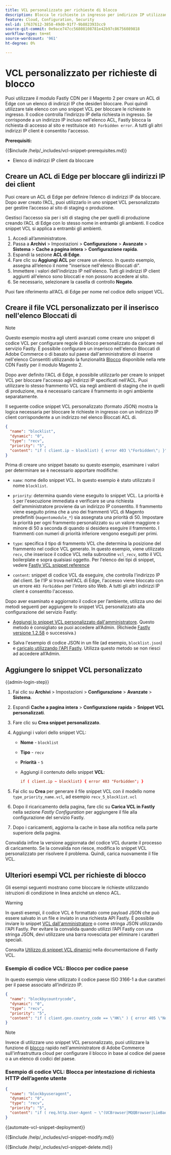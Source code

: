 ```yaml
---
title: VCL personalizzato per richieste di blocco
description: Blocca le richieste in ingresso per indirizzo IP utilizzando un elenco di controllo di accesso (ACL) di Edge con uno snippet VCL personalizzato.
feature: Cloud, Configuration, Security
exl-id: 1f637612-3858-49d0-91f7-9b8823933cc9
source-git-commit: 0e9ace747cc56808108781e42b97c86756089818
workflow-type: tm+mt
source-wordcount: '961'
ht-degree: 0%

---
```


# VCL personalizzato per richieste di blocco

Puoi utilizzare il modulo Fastly CDN per il Magento 2 per creare un ACL di Edge con un elenco di indirizzi IP che desideri bloccare. Puoi quindi utilizzare tale elenco con uno snippet VCL per bloccare le richieste in ingresso. Il codice controlla l’indirizzo IP della richiesta in ingresso. Se corrisponde a un indirizzo IP incluso nell&#39;elenco ACL, Fastly blocca la richiesta di accesso al sito e restituisce `403 Forbidden error`. A tutti gli altri indirizzi IP client è consentito l&#39;accesso.

**Prerequisiti:**

{{$include /help/_includes/vcl-snippet-prerequisites.md}}

- Elenco di indirizzi IP client da bloccare

## Creare un ACL di Edge per bloccare gli indirizzi IP dei client

Puoi creare un ACL di Edge per definire l’elenco di indirizzi IP da bloccare. Dopo aver creato l’ACL, puoi utilizzarlo in uno snippet VCL personalizzato per gestire l’accesso al sito di staging o produzione.

Gestisci l’accesso sia per i siti di staging che per quelli di produzione creando l’ACL di Edge con lo stesso nome in entrambi gli ambienti. Il codice snippet VCL si applica a entrambi gli ambienti.

1. Accedi all’amministratore.
1. Passa a **Archivi** > Impostazioni > **Configurazione** > **Avanzate** > **Sistema** > **Cache a pagina intera** > **Configurazione rapida**.
1. Espandi la sezione **ACL di Edge**.
1. Fare clic su **Aggiungi ACL** per creare un elenco. In questo esempio, assegna all’elenco il nome &quot;inserisce nell&#39;elenco Bloccati di&quot;.
1. Immettere i valori dell&#39;indirizzo IP nell&#39;elenco. Tutti gli indirizzi IP client aggiunti all&#39;elenco sono bloccati e non possono accedere al sito.
1. Se necessario, selezionare la casella di controllo **Negato**.

Puoi fare riferimento all’ACL di Edge per nome nel codice dello snippet VCL.

## Creare il file VCL personalizzato per il inserisco nell&#39;elenco Bloccati di

>[!NOTE]
>
>Questo esempio mostra agli utenti avanzati come creare uno snippet di codice VCL per configurare regole di blocco personalizzato da caricare nel servizio Fastly. È possibile configurare un inserisco nell&#39;elenco Bloccati di Adobe Commerce o di basato sul paese dall&#39;amministratore di inserire nell&#39;elenco Consentiti utilizzando la funzionalità [Blocco](https://github.com/fastly/fastly-magento2/blob/master/Documentation/Guides/BLOCKING.md) disponibile nella rete CDN Fastly per il modulo Magento 2.

Dopo aver definito l&#39;ACL di Edge, è possibile utilizzarlo per creare lo snippet VCL per bloccare l&#39;accesso agli indirizzi IP specificati nell&#39;ACL. Puoi utilizzare lo stesso frammento VCL sia negli ambienti di staging che in quelli di produzione, ma è necessario caricare il frammento in ogni ambiente separatamente.

Il seguente codice snippet VCL personalizzato (formato JSON) mostra la logica necessaria per bloccare le richieste in ingresso con un indirizzo IP client corrispondente a un indirizzo nel elenco Bloccati ACL di.

```json
{
  "name": "blocklist",
  "dynamic": "0",
  "type": "recv",
  "priority": "5",
  "content": "if ( client.ip ~ blocklist) { error 403 \"Forbidden\"; }"
}
```

Prima di creare uno snippet basato su questo esempio, esaminare i valori per determinare se è necessario apportare modifiche:

- `name`: nome dello snippet VCL. In questo esempio è stato utilizzato il nome `blocklist`.

- `priority`: determina quando viene eseguito lo snippet VCL. La priorità è `5` per l&#39;esecuzione immediata e verificare se una richiesta dell&#39;amministratore proviene da un indirizzo IP consentito. Il frammento viene eseguito prima che a uno dei frammenti VCL di Magento predefiniti (`magentomodule_*`) sia assegnata una priorità di 50. Impostare la priorità per ogni frammento personalizzato su un valore maggiore o minore di 50 a seconda di quando si desidera eseguire il frammento. I frammenti con numeri di priorità inferiore vengono eseguiti per primi.

- `type`: specifica il tipo di frammento VCL che determina la posizione del frammento nel codice VCL generato. In questo esempio, viene utilizzato `recv`, che inserisce il codice VCL nella subroutine `vcl_recv`, sotto il VCL boilerplate e sopra qualsiasi oggetto. Per l&#39;elenco dei tipi di snippet, vedere [Fastly VCL snippet reference](https://docs.fastly.com/api/config#api-section-snippet)

- `content`: snippet di codice VCL da eseguire, che controlla l&#39;indirizzo IP del client. Se l&#39;IP si trova nell&#39;ACL di Edge, l&#39;accesso viene bloccato con un errore `403 Forbidden` per l&#39;intero sito Web. A tutti gli altri indirizzi IP client è consentito l&#39;accesso.

Dopo aver esaminato e aggiornato il codice per l’ambiente, utilizza uno dei metodi seguenti per aggiungere lo snippet VCL personalizzato alla configurazione del servizio Fastly:

- [Aggiungi lo snippet VCL personalizzato dall&#39;amministratore](#add-the-custom-vcl-snippet). Questo metodo è consigliato se puoi accedere all’Admin. (Richiede [Fastly versione 1.2.58](fastly-configuration.md#upgrade-fastly-module) o successiva.)

- Salva l&#39;esempio di codice JSON in un file (ad esempio, `blocklist.json`) e [caricalo utilizzando l&#39;API Fastly](fastly-vcl-custom-snippets.md#manage-custom-vcl-snippets-using-the-api). Utilizza questo metodo se non riesci ad accedere all’Admin.

## Aggiungere lo snippet VCL personalizzato

{{admin-login-step}}

1. Fai clic su **Archivi** > Impostazioni > **Configurazione** > **Avanzate** > **Sistema**.

1. Espandi **Cache a pagina intera** > **Configurazione rapida** > **Snippet VCL personalizzati**.

1. Fare clic su **Crea snippet personalizzato**.

1. Aggiungi i valori dello snippet VCL:

   - **Nome** - `blocklist`

   - **Tipo** - `recv`

   - **Priorità** - `5`

   - Aggiungi il contenuto dello snippet **VCL**:

     ```conf
     if ( client.ip ~ blocklist) { error 403 "Forbidden"; }
     ```

1. Fai clic su **Crea** per generare il file snippet VCL con il modello nome `type_priority_name.vcl`, ad esempio `recv_5_blocklist.vcl`

1. Dopo il ricaricamento della pagina, fare clic su **Carica VCL in Fastly** nella sezione *Fastly Configuration* per aggiungere il file alla configurazione del servizio Fastly.

1. Dopo i caricamenti, aggiorna la cache in base alla notifica nella parte superiore della pagina.

Convalida infine la versione aggiornata del codice VCL durante il processo di caricamento. Se la convalida non riesce, modifica lo snippet VCL personalizzato per risolvere il problema. Quindi, carica nuovamente il file VCL.

## Ulteriori esempi VCL per richieste di blocco

Gli esempi seguenti mostrano come bloccare le richieste utilizzando istruzioni di condizione in linea anziché un elenco ACL.

>[!WARNING]
>
>In questi esempi, il codice VCL è formattato come payload JSON che può essere salvato in un file e inviato in una richiesta API Fastly. È possibile inviare lo snippet [VCL dall&#39;amministratore](#add-the-custom-vcl-snippet) o come stringa JSON utilizzando l&#39;API Fastly. Per evitare la convalida quando utilizzi l’API Fastly con una stringa JSON, devi utilizzare una barra rovesciata per eliminare i caratteri speciali.

Consulta [Utilizzo di snippet VCL dinamici](https://docs.fastly.com/vcl/vcl-snippets/) nella documentazione di Fastly VCL.

### Esempio di codice VCL: Blocco per codice paese

In questo esempio viene utilizzato il codice paese ISO 3166-1 a due caratteri per il paese associato all’indirizzo IP.

```json
{
  "name": "blockbycountrycode",
  "dynamic": "0",
  "type": "recv",
  "priority": "5",
  "content": "if ( client.geo.country_code == \"HK\" ) { error 405 \"Not allowed\";}"
}
```

>[!NOTE]
>
>Invece di utilizzare uno snippet VCL personalizzato, puoi utilizzare la funzione di [blocco](https://github.com/fastly/fastly-magento2/blob/master/Documentation/Guides/BLOCKING.md) rapido nell&#39;amministratore di Adobe Commerce sull&#39;infrastruttura cloud per configurare il blocco in base al codice del paese o a un elenco di codici del paese.

### Esempio di codice VCL: Blocca per intestazione di richiesta HTTP dell’agente utente

```json
{
  "name": "blockbyuseragent",
  "dynamic": "0",
  "type": "recv",
  "priority": "5",
  "content": "if ( req.http.User-Agent ~ \"(UCBrowser|MQQBrowser|LieBaoFast|Mb2345Browser)\" ) {error 405 \"Not allowed\";}"
}
```

{{automate-vcl-snippet-deployment}}

{{$include /help/_includes/vcl-snippet-modify.md}}

{{$include /help/_includes/vcl-snippet-delete.md}}

